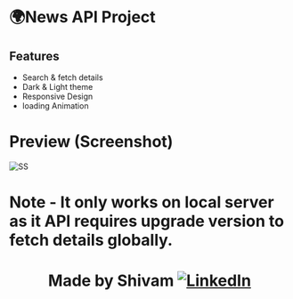 # 🌍News API Project
## Features

- Search & fetch details
- Dark & Light theme
- Responsive Design
- loading Animation
# Preview (Screenshot)
![SS](https://github.com/ShivamxBisht/News-API-Website/assets/148674357/09bb50f4-d778-40c1-8043-41c0f0638d3f)
# Note - It only works on local server as it API requires upgrade version to fetch details globally.
# <p align="center">Made by Shivam [![LinkedIn](https://img.shields.io/badge/linkedin-%230077B5.svg?style=for-the-badge&logo=linkedin&logoColor=white)](https://in.linkedin.com/in/shivam-bisht25)</p>
